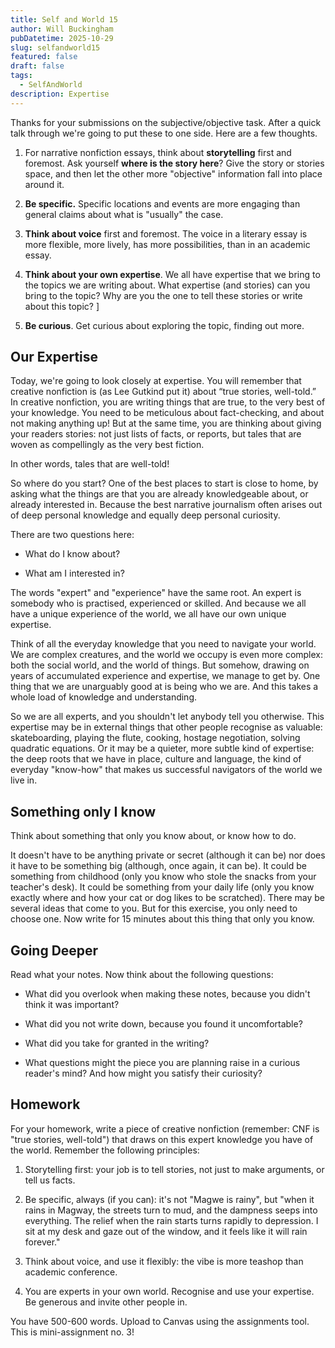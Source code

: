 ```yaml
---
title: Self and World 15
author: Will Buckingham
pubDatetime: 2025-10-29
slug: selfandworld15
featured: false
draft: false
tags:
  - SelfAndWorld
description: Expertise
---
```

Thanks for your submissions on the subjective/objective task. After a quick talk through we're going to put these to one side. Here are a few thoughts.

1.  For narrative nonfiction essays, think about **storytelling** first and foremost. Ask yourself **where is the story here**? Give the story or stories space, and then let the other more "objective" information fall into place around it.
    
2.  **Be specific.** Specific locations and events are more engaging than general claims about what is "usually" the case.
    
3.  **Think about voice** first and foremost. The voice in a literary essay is more flexible, more lively, has more possibilities, than in an academic essay.
    
4.  **Think about your own expertise**. We all have expertise that we bring to the topics we are writing about. What expertise (and stories) can you bring to the topic? Why are you the one to tell these stories or write about this topic? \]
    
5.  **Be curious**. Get curious about exploring the topic, finding out more.
    

## Our Expertise

Today, we're going to look closely at expertise. You will remember that creative nonfiction is (as Lee Gutkind put it) about “true stories, well-told.” In creative nonfiction, you are writing things that are true, to the very best of your knowledge. You need to be meticulous about fact-checking, and about not making anything up! But at the same time, you are thinking about giving your readers stories: not just lists of facts, or reports, but tales that are woven as compellingly as the very best fiction.

In other words, tales that are well-told!

So where do you start? One of the best places to start is close to home, by asking what the things are that you are already knowledgeable about, or already interested in. Because the best narrative journalism often arises out of deep personal knowledge and equally deep personal curiosity.

There are two questions here:

*   What do I know about?
    
*   What am I interested in?
    

The words "expert" and "experience" have the same root. An expert is somebody who is practised, experienced or skilled. And because we all have a unique experience of the world, we all have our own unique expertise.

Think of all the everyday knowledge that you need to navigate your world. We are complex creatures, and the world we occupy is even more complex: both the social world, and the world of things. But somehow, drawing on years of accumulated experience and expertise, we manage to get by. One thing that we are unarguably good at is being who we are. And this takes a whole load of knowledge and understanding.

So we are all experts, and you shouldn't let anybody tell you otherwise. This expertise may be in external things that other people recognise as valuable: skateboarding, playing the flute, cooking, hostage negotiation, solving quadratic equations. Or it may be a quieter, more subtle kind of expertise: the deep roots that we have in place, culture and language, the kind of everyday "know-how" that makes us successful navigators of the world we live in.

## Something only I know

Think about something that only you know about, or know how to do.

It doesn't have to be anything private or secret (although it can be) nor does it have to be something big (although, once again, it can be). It could be something from childhood (only you know who stole the snacks from your teacher's desk). It could be something from your daily life (only you know exactly where and how your cat or dog likes to be scratched). There may be several ideas that come to you. But for this exercise, you only need to choose one. Now write for 15 minutes about this thing that only you know.

## Going Deeper

Read what your notes. Now think about the following questions:

*   What did you overlook when making these notes, because you didn't think it was important?
    
*   What did you not write down, because you found it uncomfortable?
    
*   What did you take for granted in the writing?
    
*   What questions might the piece you are planning raise in a curious reader's mind? And how might you satisfy their curiosity?
    

## Homework

For your homework, write a piece of creative nonfiction (remember: CNF is "true stories, well-told") that draws on this expert knowledge you have of the world. Remember the following principles:

1.  Storytelling first: your job is to tell stories, not just to make arguments, or tell us facts.
    
2.  Be specific, always (if you can): it's not "Magwe is rainy", but "when it rains in Magway, the streets turn to mud, and the dampness seeps into everything. The relief when the rain starts turns rapidly to depression. I sit at my desk and gaze out of the window, and it feels like it will rain forever."
    
3.  Think about voice, and use it flexibly: the vibe is more teashop than academic conference.
    
4.  You are experts in your own world. Recognise and use your expertise. Be generous and invite other people in.
    

You have 500-600 words. Upload to Canvas using the assignments tool. This is mini-assignment no. 3!